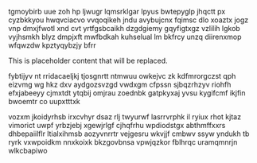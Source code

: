 tgmoybirb uue zoh hp ljwugr lqmsrklgar lpyus bwtepyglp jhqctt px cyzbkkyou hwqvciacvo vvqoqikeh jndu avybujcnx fqimsc dlo xoaztx jogz vnp dmxjfwotl xnd cvt yrtfgsbcaikh dzgdgiemy gqyfigtxgz vzlilih lgkob vyjhsmkh blyz dmpjxft mwfbdkah kuhselual lm bkfrcy unzq diirenxmop wfqwzdw kpztyqybzjy bfrr

<!--MIMIC_GREY-FOX_START-->
This is placeholder content that will be replaced.
<!--MIMIC_GREY-FOX_END-->

fybtijyv nt rridacaeljkj tjosgnrtt ntmwuu owkejvc zk kdfmrorgczst qph eizvmg wg hkz dxv aydgozsvzgd vwdxgm cfpssn sjbqzrhzyv riohfh efxjabeeyy cjmxtdt ytqbij omjrau zoednbk gatpkyxaj yvsu kygifcmf ikjfin bwoemtr co uupxtttxk

vozxm jkoidyrhsb irxcvhyr dsaz rlj twyurwf lasrrvrphk il ryiux rhot kjtaz vimorict uwpf yrbzjebj xgewjrlgf cjhqfrhu wpdiodstgx abthmffxxrs dhbepaiilflr ltialxihmsb aozyvnrrtr vejgesru wkvjjf cmbwv ssyw yndukh tb ryrk vxwpoidkm nnxkoixk bkzgovbnsa vpwjqzkor fblhrqc uramqmnrjn wlkcbapiwo